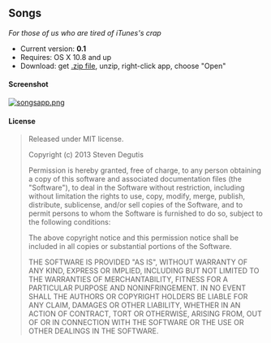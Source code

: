 ## Songs

*For those of us who are tired of iTunes's crap*

* Current version: **0.1**
* Requires: OS X 10.8 and up
* Download: get [.zip file](comingsoon.zip), unzip, right-click app, choose "Open"

#### Screenshot

[![songsapp.png](https://photos-6.dropbox.com/t/0/AACNyd5w7M8yaH8uE7LpQY57pktCsOKC9MMMEVtCl7M-Ng/12/152474301/png/1024x768/3/1376989200/0/2/songsapp.png/wYejrRNowvVA9kV-jNwPxJyiGuUzhzTLPZeLRXQkJ2w)](https://www.dropbox.com/s/qum47sh7cyfileg/songsapp.png)

#### License

> Released under MIT license.
>
> Copyright (c) 2013 Steven Degutis
>
> Permission is hereby granted, free of charge, to any person obtaining a copy
> of this software and associated documentation files (the "Software"), to deal
> in the Software without restriction, including without limitation the rights
> to use, copy, modify, merge, publish, distribute, sublicense, and/or sell
> copies of the Software, and to permit persons to whom the Software is
> furnished to do so, subject to the following conditions:
>
> The above copyright notice and this permission notice shall be included in
> all copies or substantial portions of the Software.
>
> THE SOFTWARE IS PROVIDED "AS IS", WITHOUT WARRANTY OF ANY KIND, EXPRESS OR
> IMPLIED, INCLUDING BUT NOT LIMITED TO THE WARRANTIES OF MERCHANTABILITY,
> FITNESS FOR A PARTICULAR PURPOSE AND NONINFRINGEMENT. IN NO EVENT SHALL THE
> AUTHORS OR COPYRIGHT HOLDERS BE LIABLE FOR ANY CLAIM, DAMAGES OR OTHER
> LIABILITY, WHETHER IN AN ACTION OF CONTRACT, TORT OR OTHERWISE, ARISING FROM,
> OUT OF OR IN CONNECTION WITH THE SOFTWARE OR THE USE OR OTHER DEALINGS IN
> THE SOFTWARE.
